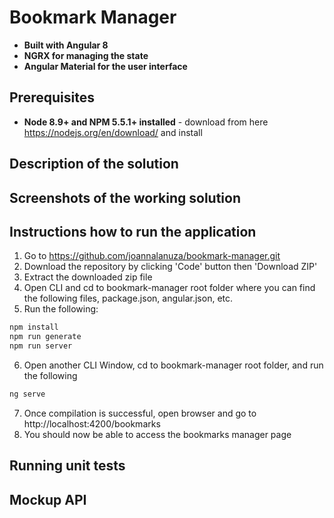 # Bookmark Manager

- **Built with Angular 8**
- **NGRX for managing the state**
- **Angular Material for the user interface**

## Prerequisites
- **Node 8.9+ and  NPM 5.5.1+  installed** - download from here https://nodejs.org/en/download/ and install

## Description of the solution


## Screenshots of the working solution


## Instructions how to run the application
1. Go to https://github.com/joannalanuza/bookmark-manager.git
2. Download the repository by clicking 'Code' button then 'Download ZIP'
3. Extract the downloaded zip file
4. Open CLI and cd to bookmark-manager root folder where you can find the following files, package.json, angular.json, etc.
5. Run the following:
```sh
npm install
npm run generate
npm run server
```
6. Open another CLI Window, cd to bookmark-manager root folder, and run the following
```sh
ng serve
```
7. Once compilation is successful, open browser and go to http://localhost:4200/bookmarks
8. You should now be able to access the bookmarks manager page

## Running unit tests


## Mockup API


